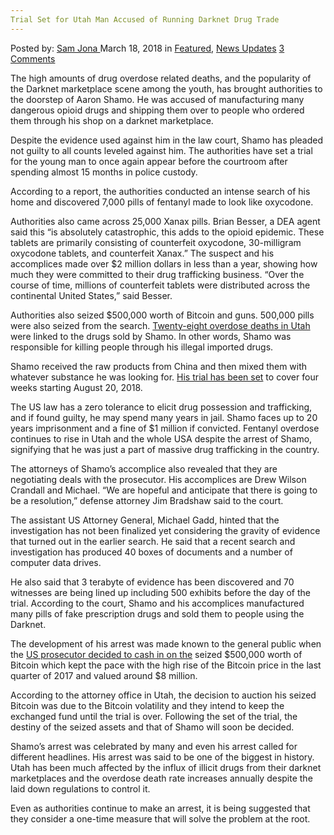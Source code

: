 ```yaml
---
Trial Set for Utah Man Accused of Running Darknet Drug Trade
---
```

<article class="post-listing post-25084 post type-post status-publish format-standard has-post-thumbnail hentry 
 tag-accused tag-darknet tag-man tag-running tag-set tag-trade tag-trial tag-utah">
<div class="post-inner">
<span>Posted by: <a href="https://www.deepdotweb.com/author/samjona/" title="">Sam Jona </a></span>
<span>March 18, 2018</span>
<span>in <a href="https://www.deepdotweb.com/category/deepdot-news/" rel="category tag">Featured</a>, <a href="https://www.deepdotweb.com/category/news-updates/" rel="category tag">News Updates</a></span>
<span><a href="https://www.deepdotweb.com/2018/03/18/trial-set-utah-man-accused-running-darknet-drug-trade/#comments">3 Comments</a></span>


<p>The high amounts of drug overdose related deaths, and the popularity of the Darknet marketplace scene among the youth, has brought authorities to the doorstep of Aaron Shamo. He was accused of manufacturing many dangerous opioid drugs and shipping them over to people who ordered them through his shop on a darknet marketplace.</p>
<p>Despite the evidence used against him in the law court, Shamo has pleaded not guilty to all counts leveled against him. The authorities have set a trial for the young man to once again appear before the courtroom after spending almost 15 months in police custody.</p>
<p>According to a report, the authorities conducted an intense search of his home and discovered 7,000 pills of fentanyl made to look like oxycodone.</p>
<p>Authorities also came across 25,000 Xanax pills. Brian Besser, a DEA agent said this “is absolutely catastrophic, this adds to the opioid epidemic. These tablets are primarily consisting of counterfeit oxycodone, 30-milligram oxycodone tablets, and counterfeit Xanax.” The suspect and his accomplices made over $2 million dollars in less than a year, showing how much they were committed to their drug trafficking business. “Over the course of time, millions of counterfeit tablets were distributed across the continental United States,&#8221; said Besser.</p>
<p>Authorities also seized $500,000 worth of Bitcoin and guns. 500,000 pills were also seized from the search. <a href="https://www.deepdotweb.com/2017/12/06/28-overdose-death-linked-darknet-drug-ring-utah/">Twenty-eight overdose deaths in Utah</a> were linked to the drugs sold by Shamo. In other words, Shamo was responsible for killing people through his illegal imported drugs.</p>
<p>Shamo received the raw products from China and then mixed them with whatever substance he was looking for. <a href="http://kutv.com/news/local/trial-set-for-man-accused-of-running-international-drug-ring">His trial has been set</a> to cover four weeks starting August 20, 2018.</p>
<p>The US law has a zero tolerance to elicit drug possession and trafficking, and if found guilty, he may spend many years in jail. Shamo faces up to 20 years imprisonment and a fine of $1 million if convicted. Fentanyl overdose continues to rise in Utah and the whole USA despite the arrest of Shamo, signifying that he was just a part of massive drug trafficking in the country.</p>
<p>The attorneys of Shamo’s accomplice also revealed that they are negotiating deals with the prosecutor. His accomplices are Drew Wilson Crandall and Michael. &#8220;We are hopeful and anticipate that there is going to be a resolution,&#8221; defense attorney Jim Bradshaw said to the court.</p>
<p>The assistant US Attorney General, Michael Gadd, hinted that the investigation has not been finalized yet considering the gravity of evidence that turned out in the earlier search. He said that a recent search and investigation has produced 40 boxes of documents and a number of computer data drives.</p>
<p>He also said that 3 terabyte of evidence has been discovered and 70 witnesses are being lined up including 500 exhibits before the day of the trial. According to the court, Shamo and his accomplices manufactured many pills of fake prescription drugs and sold them to people using the Darknet.</p>
<p>The development of his arrest was made known to the general public when the <a href="https://www.deepdotweb.com/2018/01/25/u-s-prosecutors-cash-seized-bitcoins/">US prosecutor decided to cash in on the</a> seized $500,000 worth of Bitcoin which kept the pace with the high rise of the Bitcoin price in the last quarter of 2017 and valued around $8 million.</p>
<p>According to the attorney office in Utah, the decision to auction his seized Bitcoin was due to the Bitcoin volatility and they intend to keep the exchanged fund until the trial is over. Following the set of the trial, the destiny of the seized assets and that of Shamo will soon be decided.</p>
<p>Shamo’s arrest was celebrated by many and even his arrest called for different headlines. His arrest was said to be one of the biggest in history. Utah has been much affected by the influx of illicit drugs from their darknet marketplaces and the overdose death rate increases annually despite the laid down regulations to control it.</p>
<p>Even as authorities continue to make an arrest, it is being suggested that they consider a one-time measure that will solve the problem at the root.</p>
<p>&nbsp;</p>
</div>
<span style="display:none"><a href="https://www.deepdotweb.com/tag/accused/" rel="tag">accused</a> <a href="https://www.deepdotweb.com/tag/darknet/" rel="tag">darknet</a>  <a href="https://www.deepdotweb.com/tag/man/" rel="tag">man</a> <a href="https://www.deepdotweb.com/tag/running/" rel="tag">running</a> <a href="https://www.deepdotweb.com/tag/set/" rel="tag">set</a> <a href="https://www.deepdotweb.com/tag/trade/" rel="tag">trade</a> <a href="https://www.deepdotweb.com/tag/trial/" rel="tag">trial</a> <a href="https://www.deepdotweb.com/tag/utah/" rel="tag">utah</a></span> <span style="display:none" class="updated">2018-03-18<a href="https://www.deepdotweb.com/author/samjona/" title="Posts by Sam Jona" rel="author">Sam Jona</a></strong></div>
</div>
</article>

